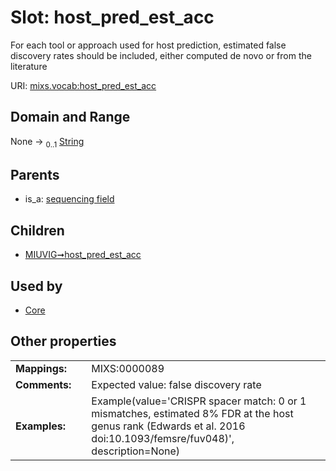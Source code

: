 
# Slot: host_pred_est_acc


For each tool or approach used for host prediction, estimated false discovery rates should be included, either computed de novo or from the literature

URI: [mixs.vocab:host_pred_est_acc](https://w3id.org/mixs/vocab/host_pred_est_acc)


## Domain and Range

None &#8594;  <sub>0..1</sub> [String](types/String.md)

## Parents

 *  is_a: [sequencing field](sequencing_field.md)

## Children

 *  [MIUVIG➞host_pred_est_acc](MIUVIG_host_pred_est_acc.md)

## Used by

 * [Core](Core.md)

## Other properties

|  |  |  |
| --- | --- | --- |
| **Mappings:** | | MIXS:0000089 |
| **Comments:** | | Expected value: false discovery rate |
| **Examples:** | | Example(value='CRISPR spacer match: 0 or 1 mismatches, estimated 8% FDR at the host genus rank (Edwards et al. 2016 doi:10.1093/femsre/fuv048)', description=None) |

